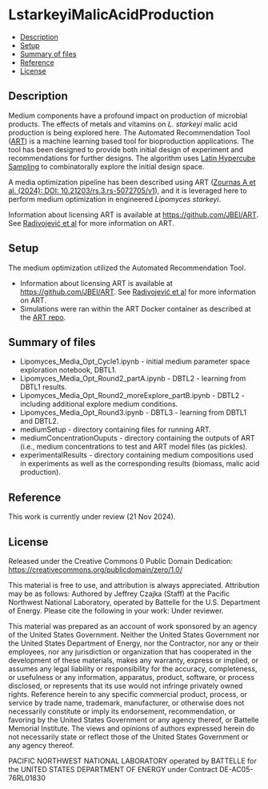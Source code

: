 # LstarkeyiMalicAcidProduction

- [Description](#description)
- [Setup](#setup)
- [Summary of files](#summary-of-files)
- [Reference](#reference)
- [License](#license)

## Description

Medium components have a profound impact on production of microbial products. The effects of metals and vitamins on *L. starkeyi* malic acid production is being explored here. The Automated Recommendation Tool ([ART](https://www.nature.com/articles/s41467-020-18008-4)) is a machine learning based tool for bioproduction applications. The tool has been designed to provide both initial design of experiment and recommendations for further designs. The algorithm uses [Latin Hypercube Sampling](https://en.wikipedia.org/wiki/Latin_hypercube_sampling) to combinatorally explore the initial design space. 

A media optimization pipeline has been described using ART ([Zournas A et al. (2024): DOI: 10.21203/rs.3.rs-5072705/v1](https://www.researchsquare.com/article/rs-5072705/v1)), and it is leveraged here to perform medium optimization in engineered _Lipomyces starkeyi_. 

Information about licensing ART is available at https://github.com/JBEI/ART. See [Radivojević et al](https://www.nature.com/articles/s41467-020-18008-4) for more information on ART. 


## Setup

The medium optimization utilized the Automated Recommendation Tool. 

* Information about licensing ART is available at https://github.com/JBEI/ART. See [Radivojević et al](https://www.nature.com/articles/s41467-020-18008-4) for more information on ART.
* Simulations were ran within the ART Docker container as described at the [ART repo](https://github.com/JBEI/ART). 

## Summary of files


* Lipomyces_Media_Opt_Cycle1.ipynb - initial medium parameter space exploration notebook, DBTL1. 
* Lipomyces_Media_Opt_Round2_partA.ipynb - DBTL2 - learning from DBTL1 results. 
* Lipomyces_Media_Opt_Round2_moreExplore_partB.ipynb - DBTL2 - including additional explore medium conditions. 
* Lipomyces_Media_Opt_Round3.ipynb - DBTL3 - learning from DBTL1 and DBTL2.
* mediumSetup - directory containing files for running ART.
* mediumConcentrationOuputs - directory containing the outputs of ART (i.e., medium concentrations to test and ART model files (as pickles).
* experimentalResults - directory containing medium compositions used in experiments as well as the corresponding results (biomass, malic acid production). 


## Reference

This work is currently under review (21 Nov 2024). 

## License

Released under the Creative Commons 0 Public Domain Dedication: 
https://creativecommons.org/publicdomain/zero/1.0/
 
This material is free to use, and attribution is always appreciated.  Attribution may be as follows:
Authored by Jeffrey Czajka (Staff) at the Pacific Northwest National Laboratory, operated by Battelle for the U.S. Department of Energy.
Please cite the following in your work: Under reviewer.
 
 
 
This material was prepared as an account of work sponsored by an agency of the United States Government.  Neither the United States Government nor the United States Department of Energy, nor the Contractor, nor any or their employees, nor any jurisdiction or organization that has cooperated in the development of these materials, makes any warranty, express or implied, or assumes any legal liability or responsibility for the accuracy, completeness, or usefulness or any information, apparatus, product, software, or process disclosed, or represents that its use would not infringe privately owned rights.
Reference herein to any specific commercial product, process, or service by trade name, trademark, manufacturer, or otherwise does not necessarily constitute or imply its endorsement, recommendation, or favoring by the United States Government or any agency thereof, or Battelle Memorial Institute. The views and opinions of authors expressed herein do not necessarily state or reflect those of the United States Government or any agency thereof.
 
PACIFIC NORTHWEST NATIONAL LABORATORY
operated by
BATTELLE
for the
UNITED STATES DEPARTMENT OF ENERGY
under Contract DE-AC05-76RL01830

